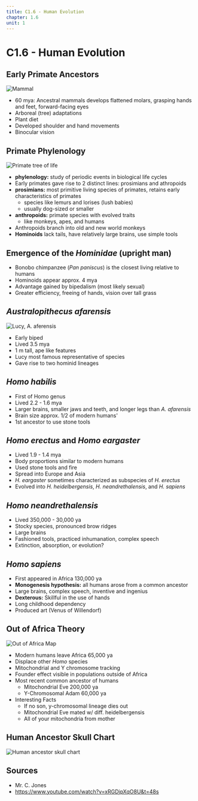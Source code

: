 ```yaml
---
title: C1.6 - Human Evolution
chapter: 1.6
unit: 1
---
```


# C1.6 - Human Evolution

## Early Primate Ancestors

![Mammal](img/c1.6/c1.6-mammal.jpg)

- 60 mya: Ancestral mammals develops flattened molars, grasping hands and feet, forward-facing eyes
- Arboreal (tree) adaptations
- Plant diet
- Developed shoulder and hand movements
- Binocular vision

## Primate Phylenology

![Primate tree of life](img/c1.6/c1.6-primate-tree.jpg)

- **phylenology:** study of periodic events in biological life cycles
- Early primates gave rise to 2 distinct lines: prosimians and athropoids
- **prosimians:** most primitive living species of primates, retains early characteristics of primates
  - species like lemurs and lorises (lush babies)
  - usually dog-sized or smaller
- **anthropoids:** primate species with evolved traits
  - like monkeys, apes, and humans
- Anthropoids branch into old and new world monkeys
- **Hominoids** lack tails, have relatively large brains, use simple tools

## Emergence of the *Hominidae* (upright man)

- Bonobo chimpanzee (*Pan paniscus*) is the closest living relative to humans
- Hominoids appear approx. 4 mya
- Advantage gained by bipedalism (most likely sexual)
- Greater efficiency, freeing of hands, vision over tall grass

## *Australopithecus afarensis*

![Lucy, A. aferensis](img/c1.6/c1.6-lucy.jpg)

- Early biped
- Lived 3.5 mya
- 1 m tall, ape like features
- Lucy most famous representative of species
- Gave rise to two hominid lineages

## *Homo habilis*

- First of Homo genus
- Lived 2.2 - 1.6 mya
- Larger brains, smaller jaws and teeth, and longer legs than *A. afarensis*
- Brain size approx. 1/2 of modern humans'
- 1st ancestor to use stone tools

## *Homo erectus* and *Homo eargaster*

- Lived 1.9 - 1.4 mya
- Body proportions similar to modern humans
- Used stone tools and fire
- Spread into Europe and Asia
- *H. eargaster* sometimes characterized as subspecies of *H. erectus*
- Evolved into *H. heidelbergensis*, *H. neandrethalensis*, and *H. sapiens*

## *Homo neandrethalensis*

- Lived 350,000 - 30,000 ya
- Stocky species, pronounced brow ridges
- Large brains
- Fashioned tools, practiced inhumanation, complex speech
- Extinction, absorption, or evolution?

## *Homo sapiens*

- First appeared in Africa 130,000 ya
- **Monogenesis hypothesis:** all humans arose from a common ancestor
- Large brains, complex speech, inventive and ingenius
- **Dexterous:** Skillful in the use of hands
- Long childhood dependency
- Produced art (Venus of Willendorf)

## Out of Africa Theory

![Out of Africa Map](img/c1.6/c1.6-out-of-africa.jpg)

- Modern humans leave Africa 65,000 ya
- Displace other *Homo* species
- Mitochondrial and Y chromosome tracking
- Founder effect visible in populations outside of Africa
- Most recent common ancestor of humans
    - Mitochondrial Eve 200,000 ya
    - Y-Chromosomal Adam 60,000 ya 
- Interesting Facts
  - If no son, y-chromosomal lineage dies out
  - Mitochondrial Eve mated w/ diff. heidelbergensis
  - All of your mitochondria from mother

## Human Ancestor Skull Chart

![Human ancestor skull chart](img/c1.6/c1.6-human-ancestor-skull-chart.jpg)

## Sources

- Mr. C. Jones
- https://www.youtube.com/watch?v=xRGDjpXqO8U&t=48s